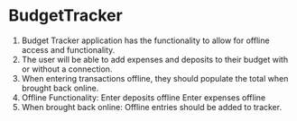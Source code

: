 # BudgetTracker

1. Budget Tracker application has the functionality to allow for offline access and functionality.
2. The user will be able to add expenses and deposits to their budget with or without a connection.
3. When entering transactions offline, they should populate the total when brought back online.
4. Offline Functionality:
    Enter deposits offline
    Enter expenses offline
5. When brought back online:
    Offline entries should be added to tracker.
